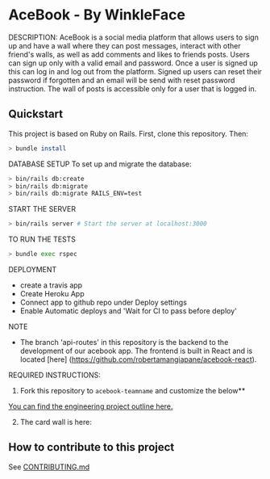 # AceBook - By WinkleFace

DESCRIPTION:
AceBook is a social media platform that allows users to sign up and have a wall where they can post messages, interact with other friend's walls, as well as add comments and likes to friends posts.
Users can sign up only with a valid email and password. Once a user is signed up this can log in and log out from the platform.
Signed up users can reset their password if forgotten and an email will be send with reset password instruction.
The wall of posts is accessible only for a user that is logged in.

## Quickstart

This project is based on Ruby on Rails.
First, clone this repository. Then:

```bash
> bundle install
```

DATABASE SETUP
To set up and migrate the database:

```bash
> bin/rails db:create
> bin/rails db:migrate
> bin/rails db:migrate RAILS_ENV=test
```

START THE SERVER

```bash
> bin/rails server # Start the server at localhost:3000
```

TO RUN THE TESTS
```bash
> bundle exec rspec
```

DEPLOYMENT

- create a travis app
- Create Heroku App
- Connect app to github repo under Deploy settings
- Enable Automatic deploys and 'Wait for CI to pass before deploy'

NOTE

- The branch 'api-routes' in this repository is the backend to the development of our acebook app. The frontend is built in React and is located [here] (https://github.com/robertamangiapane/acebook-react).


REQUIRED INSTRUCTIONS:

1. Fork this repository to `acebook-teamname` and customize
the below**

[You can find the engineering project outline here.](https://github.com/makersacademy/course/tree/master/engineering_projects/rails)

2. The card wall is here: <please update>

## How to contribute to this project
See [CONTRIBUTING.md](CONTRIBUTING.md)
